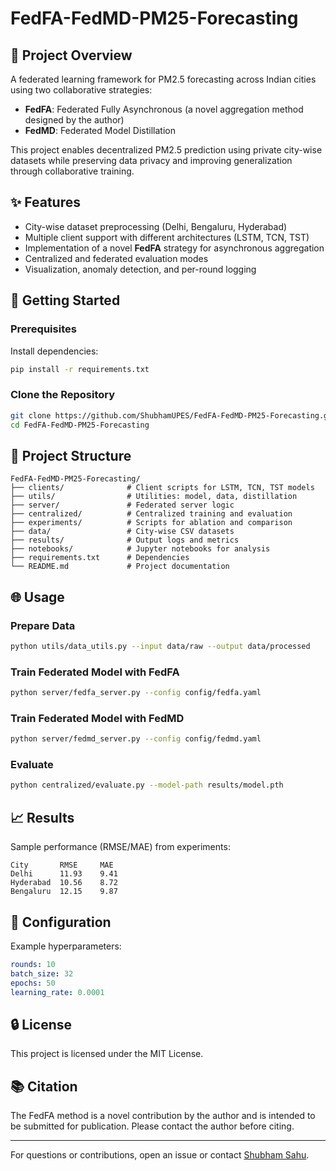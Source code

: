 # FedFA-FedMD-PM25-Forecasting

## 📆 Project Overview

A federated learning framework for PM2.5 forecasting across Indian cities using two collaborative strategies:

* **FedFA**: Federated Fully Asynchronous (a novel aggregation method designed by the author)
* **FedMD**: Federated Model Distillation

This project enables decentralized PM2.5 prediction using private city-wise datasets while preserving data privacy and improving generalization through collaborative training.

## ✨ Features

* City-wise dataset preprocessing (Delhi, Bengaluru, Hyderabad)
* Multiple client support with different architectures (LSTM, TCN, TST)
* Implementation of a novel **FedFA** strategy for asynchronous aggregation
* Centralized and federated evaluation modes
* Visualization, anomaly detection, and per-round logging

## 🚀 Getting Started

### Prerequisites

Install dependencies:

```bash
pip install -r requirements.txt
```

### Clone the Repository

```bash
git clone https://github.com/ShubhamUPES/FedFA-FedMD-PM25-Forecasting.git
cd FedFA-FedMD-PM25-Forecasting
```

## 📂 Project Structure

```
FedFA-FedMD-PM25-Forecasting/
├── clients/              # Client scripts for LSTM, TCN, TST models
├── utils/                # Utilities: model, data, distillation
├── server/               # Federated server logic
├── centralized/          # Centralized training and evaluation
├── experiments/          # Scripts for ablation and comparison
├── data/                 # City-wise CSV datasets
├── results/              # Output logs and metrics
├── notebooks/            # Jupyter notebooks for analysis
├── requirements.txt      # Dependencies
└── README.md             # Project documentation
```

## 🌐 Usage

### Prepare Data

```bash
python utils/data_utils.py --input data/raw --output data/processed
```

### Train Federated Model with FedFA

```bash
python server/fedfa_server.py --config config/fedfa.yaml
```

### Train Federated Model with FedMD

```bash
python server/fedmd_server.py --config config/fedmd.yaml
```

### Evaluate

```bash
python centralized/evaluate.py --model-path results/model.pth
```

## 📈 Results

Sample performance (RMSE/MAE) from experiments:

```
City       RMSE     MAE
Delhi      11.93    9.41
Hyderabad  10.56    8.72
Bengaluru  12.15    9.87
```

## 🧪 Configuration

Example hyperparameters:

```yaml
rounds: 10
batch_size: 32
epochs: 50
learning_rate: 0.0001
```

## 🔒 License

This project is licensed under the MIT License.

## 📚 Citation

The FedFA method is a novel contribution by the author and is intended to be submitted for publication. Please contact the author before citing.

---

For questions or contributions, open an issue or contact [Shubham Sahu](mailto:shubhamsahu.upes@gmail.com).
